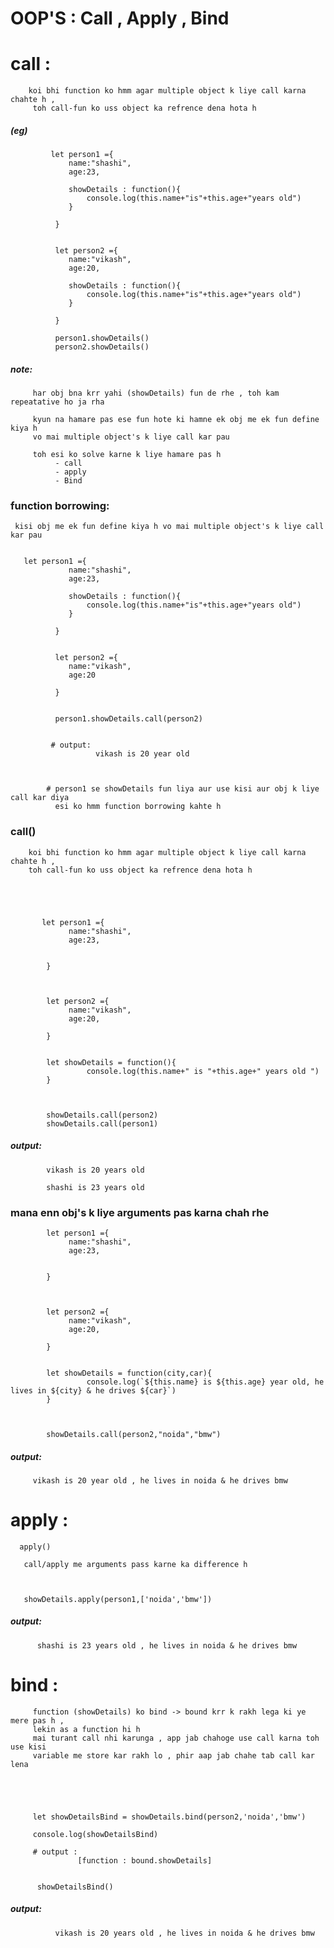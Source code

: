  # OOP'S : Call , Apply , Bind


# call :
        koi bhi function ko hmm agar multiple object k liye call karna chahte h , 
         toh call-fun ko uss object ka refrence dena hota h
         



 ##### (eg)
             let person1 ={
                 name:"shashi",
                 age:23,

                 showDetails : function(){
                     console.log(this.name+"is"+this.age+"years old")
                 }

              }


              let person2 ={
                 name:"vikash",
                 age:20,

                 showDetails : function(){
                     console.log(this.name+"is"+this.age+"years old")
                 }

              }

              person1.showDetails()
              person2.showDetails()


   #####  note:
         har obj bna krr yahi (showDetails) fun de rhe , toh kam repeatative ho ja rha 

         kyun na hamare pas ese fun hote ki hamne ek obj me ek fun define kiya h 
         vo mai multiple object's k liye call kar pau
         
         toh esi ko solve karne k liye hamare pas h
              - call
              - apply 
              - Bind
             

### function borrowing:

     kisi obj me ek fun define kiya h vo mai multiple object's k liye call kar pau

      
       let person1 ={
                 name:"shashi",
                 age:23,

                 showDetails : function(){
                     console.log(this.name+"is"+this.age+"years old")
                 }

              }


              let person2 ={
                 name:"vikash",
                 age:20

              }


              person1.showDetails.call(person2)


             # output:
                       vikash is 20 year old


            
            # person1 se showDetails fun liya aur use kisi aur obj k liye call kar diya 
              esi ko hmm function borrowing kahte h  



   ### call() 
        koi bhi function ko hmm agar multiple object k liye call karna chahte h , 
        toh call-fun ko uss object ka refrence dena hota h  





           let person1 ={
                 name:"shashi",
                 age:23,

                 
            }


              
            let person2 ={
                 name:"vikash",
                 age:20,

            }


            let showDetails = function(){
                     console.log(this.name+" is "+this.age+" years old ")
            }



            showDetails.call(person2)
            showDetails.call(person1)


##### output:
            vikash is 20 years old

            shashi is 23 years old



### mana enn obj's k liye arguments pas karna chah rhe 

            let person1 ={
                 name:"shashi",
                 age:23,

                 
            }


              
            let person2 ={
                 name:"vikash",
                 age:20,

            }


            let showDetails = function(city,car){
                     console.log(`${this.name} is ${this.age} year old, he lives in ${city} & he drives ${car}`)
            }

            
            
            showDetails.call(person2,"noida","bmw")



##### output:
         vikash is 20 year old , he lives in noida & he drives bmw





# apply :
       
      apply()
      
       call/apply me arguments pass karne ka difference h 



       showDetails.apply(person1,['noida','bmw'])


##### output:

          shashi is 23 years old , he lives in noida & he drives bmw




 # bind :   
         function (showDetails) ko bind -> bound krr k rakh lega ki ye mere pas h ,
         lekin as a function hi h 
         mai turant call nhi karunga , app jab chahoge use call karna toh use kisi
         variable me store kar rakh lo , phir aap jab chahe tab call kar lena 





         let showDetailsBind = showDetails.bind(person2,'noida','bmw')
         
         console.log(showDetailsBind)
         
         # output :
                   [function : bound.showDetails]


          showDetailsBind() 


  ##### output:        
              vikash is 20 years old , he lives in noida & he drives bmw        


    